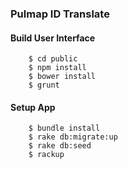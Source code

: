 ### Pulmap ID Translate

#### Build User Interface

```
	$ cd public
	$ npm install
	$ bower install
	$ grunt
```

#### Setup App
```
	$ bundle install
	$ rake db:migrate:up
	$ rake db:seed
	$ rackup
```